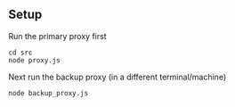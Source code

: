 ## Setup

Run the primary proxy first
```
cd src
node proxy.js
```

Next run the backup proxy (in a different terminal/machine)
```
node backup_proxy.js
```